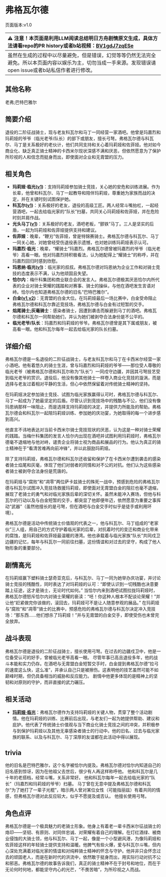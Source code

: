 # 弗格瓦尔德
页面版本:v1.0
 

| :warning: 注意！本页面是利用LLM阅读总结明日方舟剧情原文生成，具体方法请看repo的PR history或者b站视频：[BV1gdJ7zqESe](https://www.bilibili.com/video/BV1gdJ7zqESe/)         |
|:----------------------------|
| 虽然在生成的过程中以尽量避免，但是错误，幻觉等等仍然无法完全避免。所以本页面内容以娱乐为主，切勿当成一手来源。发现错误请open issue或者b站私信作者进行修改。|



## 其他名称
老弗;巴特巴雅尔
## 简要介绍
退役的二阶征战骑士，现与老友科瓦尔和马丁一同经营一家酒吧。他曾是玛嘉烈和玛莉娅的爷爷（临光老爷/队长）的部下或朋友，擅长弓弩。弗格瓦尔德与科瓦尔、马丁是关系极好的老伙计，他们共同支持和关心着玛莉娅和佐菲娅。他对如今商业化、缺乏真正骑士精神的卡西米尔现状深感不满和厌恶，但依然愿意为了保护所珍视的人和信念而挺身而出，即使面对企业和无胄盟的压力。
## 相关角色
-   **玛莉娅·临光([v1](extended_char_8b2c94.md))**：支持玛莉娅参加骑士竞技，关心她的安危和训练进展。作为长辈，他曾和科瓦尔、马丁一起教导和陪伴玛莉娅，尊重她为家族而战的决定，并在关键时刻试图保护她。
-   **科瓦尔([v1](extended_char_ke_wa_er.md))**：关系极好的老友，退役的高级工匠。两人经常斗嘴抬杠，一起经营酒吧，一起去给临光家的“队长”扫墓，共同关心玛莉娅和佐菲娅，并在危险时刻并肩作战。
-   **光头马丁([v1](extended_char_guang_tou_ma_ding.md))**：关系极好的老友，酒吧老板，“颤铁”马丁。三人是坚实的后盾，一起为玛莉娅和佐菲娅提供支持和建议。
-   **佐菲娅**：晚辈，“鞭刃”佐菲娅，曾是特锦赛骑士。弗格瓦尔德与科瓦尔、马丁一同关心她，对她曾经受伤退役表示遗憾，也对她训练玛莉娅表示认可。
-   **玛嘉烈·临光**：晚辈，“耀骑士”玛嘉烈。弗格瓦尔德曾被玛嘉烈的爷爷（临光老爷）高看一眼。他对玛嘉烈持积极看法，认为她配得上“耀骑士”的称呼，并在玛嘉烈回归时感到欣慰。
-   **玛恩纳·临光([v1](extended_char_4ec778.md))**：临光家的叔叔。弗格瓦尔德对玛恩纳为企业工作和对骑士竞技的态度表示不满，认为他顽固且失望。
-   **恰尔内**：梅什科集团和商业联合会的发言人。弗格瓦尔德极其厌恶恰尔内所代表的企业对骑士荣耀的践踏和对赛事、骑士的操纵，与他在酒吧发生言语对峙。恰尔内也知道弗格瓦尔德的旧名“巴特巴雅尔”。
-   **白金([v1](char_204_platnm.md),[v2](../char_v3/char_204_platnm.md))**：无胄盟的白金大位。在玛莉娅最后一场比赛中，白金受命阻止弗格瓦尔德和科瓦尔靠近竞技场，弗格瓦尔德与白金有过短暂的交手。
-   **焰尾骑士;灰毫骑士**：感染者骑士，因遭到袭击而躲避到马丁的酒吧。弗格瓦尔德和科瓦尔一同帮助她们，并认为她们被剥夺合法身份是不公平的。
-   **临光老爷/队长**：玛嘉烈和玛莉娅的爷爷。弗格瓦尔德曾是其下属或朋友，被高看一眼。他和科瓦尔每年一起去给临光家的队长扫墓。
## 详细介绍
弗格瓦尔德是一名退役的二阶征战骑士，与老友科瓦尔和马丁在卡西米尔经营一家小酒吧。他有着悠久的骑士生涯，曾与玛嘉烈和玛莉娅的爷爷——那位受人尊敬的临光老爷（被弗格瓦尔德和科瓦尔称为“队长”）一同戍守边疆，并因其弓弩技艺受到临光老爷的赏识。退役后，他没有像其他骑士一样卷入商业化竞技的漩涡，而是选择与老友过着相对平静的生活，但心中依然保留着对传统骑士精神的坚持。

在玛莉娅决定参加骑士竞技、试图为临光家族赢得认可时，弗格瓦尔德与科瓦尔、马丁一起成为了她最坚定的后盾。尽管认识到竞技场中的残酷与不公，他们没有像玛恩纳那样一味阻止，而是选择支持玛莉娅的决定，并提供力所能及的帮助。弗格瓦尔德会和科瓦尔一起陪玛莉娅训练、参加她的庆功宴，为她取得的每一个进步感到高兴。

他直言不讳地表达对当前卡西米尔骑士竞技现状的厌恶，认为这是一种对骑士荣耀的践踏。当梅什科集团的发言人恰尔内出现在酒吧并试图利用玛莉娅时，弗格瓦尔德毫不退缩地与他对峙，谴责企业将骑士视为商品和展品的行为。他认为真正的骑士精神在于“看清苦难再向前冲锋”，并以此鼓励玛莉娅。

除了支持玛莉娅，弗格瓦尔德和科瓦尔还收留和保护了在卡西米尔遭到袭击的感染者骑士焰尾和灰毫，体现了他们对弱者的同情和对不公的对抗。他们认为这些感染者骑士被剥夺合法身份是荒唐的。

在玛莉娅与“腐败”和“凋零”两位萨卡兹骑士的殊死一战中，预感到危险的弗格瓦尔德与科瓦尔试图冲入竞技场救援玛莉娅，即使面对无胄盟白金的阻拦也毫不退缩，展现了老骑士的勇气和对临光家族后辈的深切关怀。虽然未能冲入赛场，但他与科瓦尔的行动以及与白金短暂的交手，都突显了他即便年迈，依然愿意为重要之事挥动“武器”（虽然他擅长的是弓弩，但在酒吧与白金交手时似乎是徒手或利用环境）。

弗格瓦尔德是活动中传统骑士价值观的代表之一，他与科瓦尔、马丁组成的“老家伙”三人组，用自己的方式守护着临光家的后辈，对抗着时代的变迁和商业化带来的腐蚀，是玛莉娅和佐菲娅最温暖的港湾。他也承载着与临光家族“队长”共同戍卫边疆的记忆，每年与科瓦尔一同前往扫墓，这份情谊和对过去的坚守，构成了他人物形象的重要部分。
## 剧情高光
在玛莉娅赢下塑料骑士瑟奇亚克后，与科瓦尔、马丁一同为她举办庆功宴，并讨论骑士竞技的残酷性，同时表达了对玛莉娅的认可：“即使认识到一切残酷也决意要踏上征途，这才是骑士，无论时代如何。”
当恰尔内来到酒吧试图拉拢玛莉娅时，弗格瓦尔德怒斥恰尔内对骑士荣耀的亵渎：“呸！你这种人根本不配谈论荣耀！”并让他“赶紧做完你该做的，滚回去，玛莉娅可不是让人随意参观的展品。”
在玛莉娅与“腐败”和“凋零”骑士的比赛中，预感危险的弗格瓦尔德与科瓦尔决定冲入竞技场：“那东西......他们想杀了玛莉娅！”并与无胄盟的白金交手，即使受伤也未曾完全放弃。
## 战斗表现
弗格瓦尔德是退役的二阶征战骑士，擅长使用弓弩。在过去的边疆戍卫中，他是一位备受认可的好手，曾被临光老爷高看一眼。
尽管年事已高且退役多年，他的战斗本能和实力仍存。在酒吧与无胄盟白金短暂交手时，白金提到弗格瓦尔德“拉弓的速度这么快，这么准”，并承认自己只是被擦伤。这表明他的技艺虽然可能不如巅峰时期，但仍具备相当的威胁和反应能力。
剧情中他更多体现的是精神上的坚韧和对原则的守护，而非直接的武力碾压。
## 相关活动
-   **[玛莉娅·临光](../stories/act13d5.md)**：弗格瓦尔德作为支持玛莉娅的关键人物，贯穿了整个活动剧情。他在玛莉娅的训练、比赛前后出现，与老友们一起为她提供帮助、建议和庇护。他代表了传统骑士价值观与当下商业化骑士竞技之间的冲突，并积极参与到保护玛莉娅以及其他无辜感染者骑士的行动中。他的旧名、过去与临光家族的联系、以及与科瓦尔、马丁深厚的友谊都在此活动中得以展现。
## trivia
他的旧名是巴特巴雅尔，这个名字被恰尔内提及。弗格瓦尔德对恰尔内知道自己的旧名感到惊讶，因为在他祖父去世后，很少有人再这样称呼他。
他和科瓦尔是几十年的老搭档，经常斗嘴，关系非常好。
他和科瓦尔每年一起去给临光家的“队长”（玛嘉烈和玛莉娅的爷爷）扫墓。
马丁曾在无意中提及弗格瓦尔德和科瓦尔“为了她打了一辈子光棍”，暗示两人曾对某位女性（可能指丽兹）有着共同的情感，但弗格瓦尔德对此反应较大，似乎不愿提及或否认。
他擅长使用弓弩。
## 角色点评
弗格瓦尔德是一个极具魅力的老骑士形象。他身上有着老一辈卡西米尔征战骑士的烙印——坚韧、有原则、对同伴忠诚、对荣耀有着自己的理解。在灯红酒绿、被商业侵蚀的大骑士领，他与科瓦尔、马丁一起，像是一个小型避风港，为像玛莉娅和佐菲娅这样的年轻骑士提供支持和温暖。他脾气有些火爆，爱与科瓦尔斗嘴，但内心深处充满着对临光家的情谊和对纯粹骑士精神的怀念与守护。他并非只会怀念过去的顽固老人，而是在新时代的洪流中，依然敢于挺身而出，用实际行动对抗不公和邪恶。弗格瓦尔德的故事告诉我们，真正的骑士精神不在于封号和地位，而在于无论何时何地，都能坚守内心的光芒，“不畏苦暗”，为所珍视之人而战。